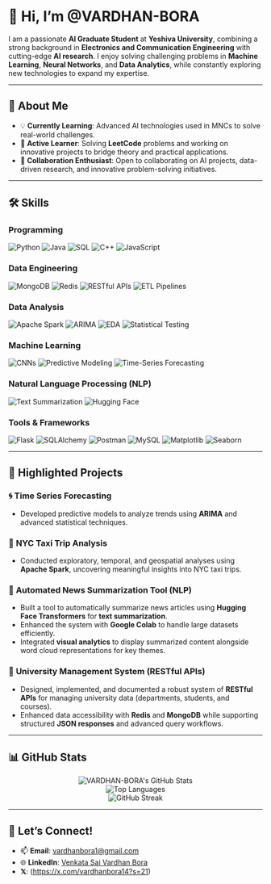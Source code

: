 # 👋 Hi, I’m @VARDHAN-BORA

I am a passionate **AI Graduate Student** at **Yeshiva University**, combining a strong background in **Electronics and Communication Engineering** with cutting-edge **AI research**. I enjoy solving challenging problems in **Machine Learning**, **Neural Networks**, and **Data Analytics**, while constantly exploring new technologies to expand my expertise.

---

## 🌟 About Me
- 💡 **Currently Learning**: Advanced AI technologies used in MNCs to solve real-world challenges.
- 🎯 **Active Learner**: Solving **LeetCode** problems and working on innovative projects to bridge theory and practical applications.
- 🤝 **Collaboration Enthusiast**: Open to collaborating on AI projects, data-driven research, and innovative problem-solving initiatives.

---

## 🛠️ Skills

### Programming
![Python](https://img.shields.io/badge/Python-3776AB?style=for-the-badge&logo=python&logoColor=white)
![Java](https://img.shields.io/badge/Java-007396?style=for-the-badge&logo=java&logoColor=white)
![SQL](https://img.shields.io/badge/SQL-00000F?style=for-the-badge&logo=postgresql&logoColor=white)
![C++](https://img.shields.io/badge/C++-00599C?style=for-the-badge&logo=cplusplus&logoColor=white)
![JavaScript](https://img.shields.io/badge/JavaScript-F7DF1E?style=for-the-badge&logo=javascript&logoColor=black)

### Data Engineering
![MongoDB](https://img.shields.io/badge/MongoDB-4EA94B?style=for-the-badge&logo=mongodb&logoColor=white)
![Redis](https://img.shields.io/badge/Redis-D82C20?style=for-the-badge&logo=redis&logoColor=white)
![RESTful APIs](https://img.shields.io/badge/REST-02569B?style=for-the-badge&logo=rest&logoColor=white)
![ETL Pipelines](https://img.shields.io/badge/ETL-4A4A4A?style=for-the-badge&logo=data&logoColor=white)

### Data Analysis
![Apache Spark](https://img.shields.io/badge/Apache%20Spark-E25A1C?style=for-the-badge&logo=apachespark&logoColor=white)
![ARIMA](https://img.shields.io/badge/ARIMA-6DB33F?style=for-the-badge)
![EDA](https://img.shields.io/badge/EDA-0052CC?style=for-the-badge&logo=data&logoColor=white)
![Statistical Testing](https://img.shields.io/badge/Statistical_Testing-4CAF50?style=for-the-badge&logo=science&logoColor=white)

### Machine Learning
![CNNs](https://img.shields.io/badge/CNNs-3DDC84?style=for-the-badge&logo=tensorflow&logoColor=white)
![Predictive Modeling](https://img.shields.io/badge/Predictive%20Modeling-673AB7?style=for-the-badge&logo=machinelearning&logoColor=white)
![Time-Series Forecasting](https://img.shields.io/badge/Time--Series%20Forecasting-F57C00?style=for-the-badge&logo=databricks&logoColor=white)

### Natural Language Processing (NLP)
![Text Summarization](https://img.shields.io/badge/Text%20Summarization-4CAF50?style=for-the-badge&logo=fastapi&logoColor=white)
![Hugging Face](https://img.shields.io/badge/Hugging%20Face-FCC624?style=for-the-badge&logo=huggingface&logoColor=black)

### Tools & Frameworks
![Flask](https://img.shields.io/badge/Flask-000000?style=for-the-badge&logo=flask&logoColor=white)
![SQLAlchemy](https://img.shields.io/badge/SQLAlchemy-FE4C00?style=for-the-badge&logo=python&logoColor=white)
![Postman](https://img.shields.io/badge/Postman-FF6C37?style=for-the-badge&logo=postman&logoColor=white)
![MySQL](https://img.shields.io/badge/MySQL-4479A1?style=for-the-badge&logo=mysql&logoColor=white)
![Matplotlib](https://img.shields.io/badge/Matplotlib-3776AB?style=for-the-badge&logo=python&logoColor=white)
![Seaborn](https://img.shields.io/badge/Seaborn-3776AB?style=for-the-badge&logo=data&logoColor=white)

---

## 📂 Highlighted Projects

### 🌀 **Time Series Forecasting**
- Developed predictive models to analyze trends using **ARIMA** and advanced statistical techniques.

### 🚖 **NYC Taxi Trip Analysis**
- Conducted exploratory, temporal, and geospatial analyses using **Apache Spark**, uncovering meaningful insights into NYC taxi trips.

### 📃 **Automated News Summarization Tool (NLP)**
- Built a tool to automatically summarize news articles using **Hugging Face Transformers** for **text summarization**.
- Enhanced the system with **Google Colab** to handle large datasets efficiently.
- Integrated **visual analytics** to display summarized content alongside word cloud representations for key themes.

### 🏫 **University Management System (RESTful APIs)**
- Designed, implemented, and documented a robust system of **RESTful APIs** for managing university data (departments, students, and courses).
- Enhanced data accessibility with **Redis** and **MongoDB** while supporting structured **JSON responses** and advanced query workflows.

---

## 📊 GitHub Stats

<div align="center">
  
![VARDHAN-BORA's GitHub Stats](https://github-readme-stats.vercel.app/api?username=VARDHAN-BORA&show_icons=true&theme=radical)  
![Top Languages](https://github-readme-stats.vercel.app/api/top-langs/?username=VARDHAN-BORA&layout=compact&theme=radical)  
![GitHub Streak](https://streak-stats.demolab.com/?user=VARDHAN-BORA&theme=radical)

</div>

---

## 🤝 Let’s Connect!
- 📫 **Email**: [vardhanbora1@gmail.com](mailto:vardhanbora1@gmail.com)  
- 🌐 **LinkedIn**: [Venkata Sai Vardhan Bora](https://www.linkedin.com/in/venkata-sai-vardhan-bora-9b95bb189/)  
-  **𝕏**: (https://x.com/vardhanbora14?s=21) 
 
